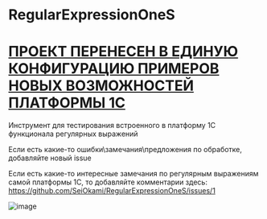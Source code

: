 # RegularExpressionOneS

# [ПРОЕКТ ПЕРЕНЕСЕН В ЕДИНУЮ КОНФИГУРАЦИЮ ПРИМЕРОВ НОВЫХ ВОЗМОЖНОСТЕЙ ПЛАТФОРМЫ 1С](https://github.com/SeiOkami/ExamplesOneS)

Инструмент для тестирования встроенного в платформу 1С функционала регулярных выражений 

Если есть какие-то ошибки\замечания\предложения по обработке, добавляйте новый issue

Если есть какие-то интересные замечания по регулярным выражениям самой платформы 1С, то добавляйте комментарии здесь: https://github.com/SeiOkami/RegularExpressionOneS/issues/1

![image](https://github.com/SeiOkami/RegularExpressionOneS/assets/42138875/945188d3-06d3-4bb5-9662-2dd7ad1ccaf5)

